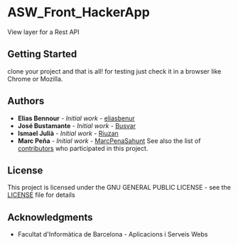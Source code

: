 # ASW_Front_HackerApp

View layer for a Rest API

## Getting Started

clone your project and that is all! for testing just check it in a browser like Chrome or Mozilla. 


## Authors

* **Elias Bennour** - *Initial work* - [eliasbenur](https://github.com/eliasbenur)
* **José Bustamante** - *Initial work* - [Busvar](https://github.com/busvar)
* **Ismael Julià** - *Initial work* - [Riuzan](https://github.com/riuzan)
* **Marc Peña** - *Initial work* - [MarcPenaSahunt](https://github.com/MarcPenaSahunt)
See also the list of [contributors](https://github.com/ASW_Front_HackerApp/contributors) who participated in this project.

## License

This project is licensed under the GNU GENERAL PUBLIC LICENSE - see the [LICENSE](LICENSE) file for details

## Acknowledgments

* Facultat d'Informàtica de Barcelona - Aplicacions i Serveis Webs
